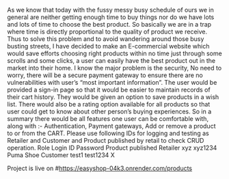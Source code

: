 As we know that today with the fussy messy busy schedule of ours we in general are neither getting enough time to buy things nor do we have lots and lots of time to choose the best product. So basically we are in a trap where time is directly proportional to the quality of product we receive.
Thus to solve this problem and to avoid wandering around those busy busting streets, I have decided to make an E-commercial website which would save efforts choosing right products within no time just through some scrolls and some clicks, a user can easily have the best product out in the market into their home. I know the major problem is the security, No need to worry, there will be a secure payment gateway to ensure there are no vulnerabilities with user’s “most important information”.
The user would be provided a sign-in page so that it would be easier to maintain records of their cart history.
They would be given an option to save products in a wish list. There would also be a rating option available for all products so that user could get to know about other person’s buying experiences. So in a summary there would be all features one user can be comfortable with, along with :- Authentication, Payment gateways, Add or remove a product to or from the CART.
Please use following IDs for logging and testing as Retailer and Customer and Product published by retail to check CRUD operation.
Role                                          Login ID                Password              Product published 
Retailer                                         xyz                      xyz1234                  Puma Shoe
Customer                                      test1                    test1234                         X

Project is live on #https://easyshop-04k3.onrender.com/products
